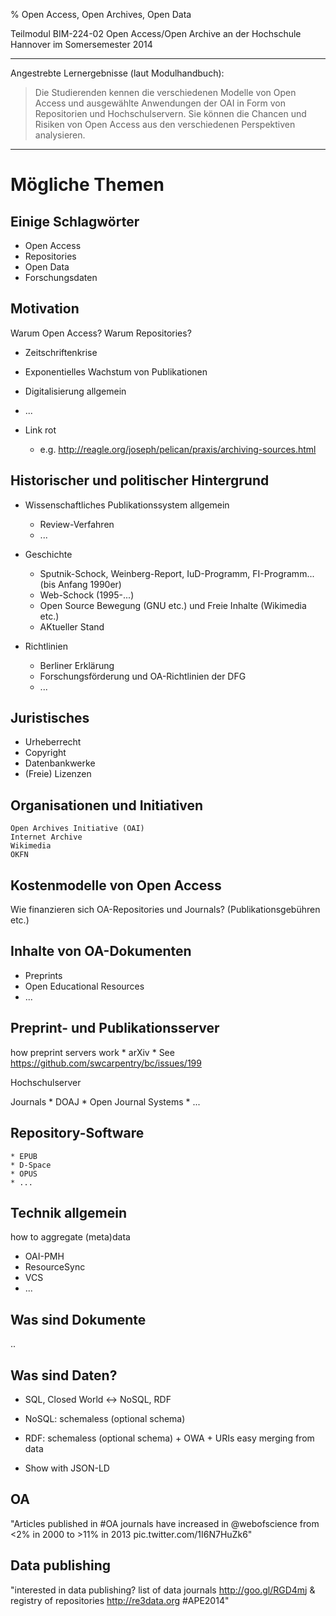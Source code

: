 % Open Access, Open Archives, Open Data

Teilmodul BIM-224-02 Open Access/Open Archive
an der Hochschule Hannover im Somersemester 2014

----

Angestrebte Lernergebnisse (laut Modulhandbuch):

> Die Studierenden kennen die verschiedenen Modelle von Open Access
> und ausgewählte Anwendungen der OAI in Form von Repositorien und 
> Hochschulservern. Sie können die Chancen und Risiken von Open Access
> aus den verschiedenen Perspektiven analysieren.

----

# Mögliche Themen

## Einige Schlagwörter

* Open Access
* Repositories
* Open Data
* Forschungsdaten

## Motivation

Warum Open Access? Warum Repositories?

* Zeitschriftenkrise
* Exponentielles Wachstum von Publikationen
* Digitalisierung allgemein
* ...

* Link rot
    * e.g. <http://reagle.org/joseph/pelican/praxis/archiving-sources.html>

## Historischer und politischer Hintergrund

* Wissenschaftliches Publikationssystem allgemein
    * Review-Verfahren
    * ...

* Geschichte 
    * Sputnik-Schock, Weinberg-Report, IuD-Programm, FI-Programm... (bis Anfang 1990er)
    * Web-Schock (1995-...)
    * Open Source Bewegung (GNU etc.) und Freie Inhalte (Wikimedia etc.)
    * AKtueller Stand

* Richtlinien
    * Berliner Erklärung
    * Forschungsförderung und OA-Richtlinien der DFG
    * ...

## Juristisches

* Urheberrecht
* Copyright
* Datenbankwerke
* (Freie) Lizenzen

## Organisationen und Initiativen

    Open Archives Initiative (OAI)
    Internet Archive
    Wikimedia
    OKFN

## Kostenmodelle von Open Access

Wie finanzieren sich OA-Repositories und Journals?
(Publikationsgebühren etc.)


## Inhalte von OA-Dokumenten

* Preprints
* Open Educational Resources
* ...

## Preprint- und Publikationsserver

how preprint servers work
    * arXiv
    * See https://github.com/swcarpentry/bc/issues/199

Hochschulserver

Journals
    * DOAJ
    * Open Journal Systems
    * ...

## Repository-Software
    * EPUB
    * D-Space
    * OPUS
    * ...

## Technik allgemein

how to aggregate (meta)data
* OAI-PMH
* ResourceSync
* VCS
* ...

## Was sind Dokumente

..

## Was sind Daten?

* SQL, Closed World <-> NoSQL, RDF

* NoSQL: schemaless (optional schema)
* RDF: schemaless (optional schema) + OWA + URIs
  easy merging from data
* Show with JSON-LD

## OA

"Articles published in #OA journals have increased in @webofscience from <2% in
2000 to >11% in 2013 pic.twitter.com/1I6N7HuZk6"

## Data publishing

"interested in data publishing? list of data journals http://goo.gl/RGD4mj  &
registry of repositories http://re3data.org  #APE2014"
